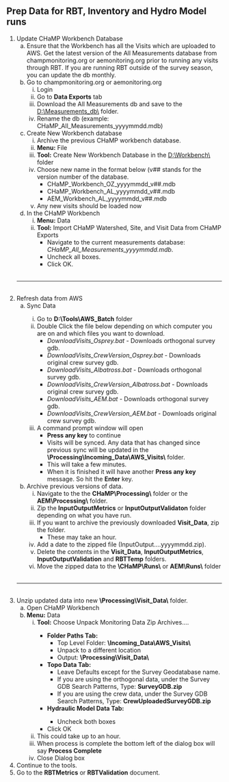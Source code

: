 <h2>Prep Data for RBT, Inventory and Hydro Model runs</h2>
<ol type = "1">
	<li>Update CHaMP Workbench Database
		<ol type = "a">
			<li>Ensure that the Workbench has all the Visits which are uploaded to AWS. Get the latest version of the All Measurements database from champmonitoring.org or aemonitoring.org prior to running any visits through RBT. If you are running RBT outside of the survey season, you can update the db monthly.</li>
			<li>Go to champmonitoring.org or aemonitoring.org
				<ol type = "i">
					<li>Login</li>
					<li>Go to <strong>Data Exports</strong> tab</li>
					<li>Download the All Measurements db and save to the <u>D:\Measurements_db\</u> folder.</li>
					<li>Rename the db (example: CHaMP_All_Measurements_yyyymmdd.mdb)</li>
				</ol>
			<li>Create New Workbench database
				<ol type = "i">
					<li>Archive the previous CHaMP workbench database.</li>
					<li><strong>Menu:</strong> File</li>
					<li><strong>Tool:</strong> Create New Workbench Database in the <u>D:\Workbench\</u> folder </li>
					<li>Choose new name in the format below (v## stands for the version number of the database.
						<ul>
							<li>CHaMP_Workbench_OZ_yyyymmdd_v##.mdb</li>
							<li>CHaMP_Workbench_AL_yyyymmdd_v##.mdb</li>
							<li>AEM_Workbench_AL_yyyymmdd_v##.mdb</li>
						</ul>
					<li>Any new visits should be loaded now</li>
				</ol>
			<li>In the CHaMP Workbench
				<ol type = "i">
					<li><strong>Menu:</strong> Data</li>
					<li><strong>Tool:</strong> Import CHaMP Watershed, Site, and Visit Data from CHaMP Exports
						<ul>
							<li>Navigate to the current measurements database: <i>CHaMP_All_Measurements_yyyymmdd.mdb</i>.</li>
							<li>Uncheck all boxes.</li>
							<li>Click OK.</li>
						</ul>
				</ol>
		</ol>
</br>
<hr>
</br>
	<li>Refresh data from AWS
		<ol type = "a">
			<li>Sync Data</li>
				<ol type = "i">
					<li>Go to <strong>D:\Tools\AWS_Batch</strong> folder</li>
					<li>Double Click the file below depending on which computer you are on and which files you want to download.
						<ul>
							<li><i>DownloadVisits_Osprey.bat</i> - Downloads orthogonal survey gdb.</li>
							<li><i>DownloadVisits_CrewVersion_Osprey.bat</i> - Downloads original crew survey gdb.</li>
							<li><i>DownloadVisits_Albatross.bat</i> - Downloads orthogonal survey gdb.</li>
							<li><i>DownloadVisits_CrewVersion_Albatross.bat</i> - Downloads original crew survey gdb.</li>
							<li><i>DownloadVisits_AEM.bat</i> - Downloads orthogonal survey gdb.</li>
							<li><i>DownloadVisits_CrewVersion_AEM.bat</i> - Downloads original crew survey gdb.</li>
						</ul>
					<li>A command prompt window will open
						<ul>
							<li><strong>Press any key</strong>  to continue</li>
							<li>Visits will be synced.  Any data that has changed since previous sync will be updated in the <strong>\Processing\Incoming_Data\AWS_Visits\</strong> folder.</li>
							<li>This will take a few minutes.</li>
							<li>When it is finished it will have another <strong>Press any key</strong> message. So hit the <strong>Enter</strong> key.</li>
						</ul>
				</ol>
			<li>Archive previous versions of data.
				<ol type = "i">
					<li>Navigate to the the <strong>CHaMP\Processing\</strong> folder or the <strong>AEM\Processing\</strong> folder.</li>
					<li>Zip the <strong>InputOutputMetrics</strong> or <strong>InputOutputValidaton</strong> folder depending on what you have run.</li>
					<li>If you want to archive the previously downloaded <strong>Visit_Data</strong>, zip the folder.
						<ul>
							<li>These may take an hour.</li>
						</ul>
					<li>Add a date to the zipped file (InputOutput....yyyymmdd.zip).</li>
					<li>Delete the contents in the <strong>Visit_Data</strong>, <strong>InputOutputMetrics</strong>, <strong>InputOutputValidation</strong> and <strong>RBTTemp</strong> folders.</li>
					<li>Move the zipped data to the <strong>\CHaMP\Runs\</strong> or <strong>AEM\Runs\</strong> folder</li>
				</ol>
		</ol>
</br>
<hr>
</br>
	<li>Unzip updated data into new <strong>\Processing\Visit_Data\</strong> folder.
		<ol type = "a">
			<li>Open CHaMP Workbench</li>
			<li><strong>Menu:</strong> Data
				<ol type = "i">
					<li><strong>Tool:</strong> Choose Unpack Monitoring Data Zip Archives....</li>
						<ul>
							<li><strong>Folder Paths Tab:</strong>
								<ul>
									<li>Top Level Folder: <strong>\Incoming_Data\AWS_Visits\</strong></li>
									<li>Unpack to a different location</li>
									<li>Output: <strong>\Processing\Visit_Data\</strong></li>
								</ul>
							<li><strong>Topo Data Tab:</strong>
								<ul>
									<li>Leave Defaults except for the Survey Geodatabase name.</li>
									<li>If you are using the orthogonal data, under the Survey GDB Search Patterns, Type: <strong>SurveyGDB.zip</strong></li>
									<li>If you are using the crew data, under the Survey GDB Search Patterns, Type: <strong>CrewUploadedSurveyGDB.zip</strong></li>
								</ul>
							<li><strong>Hydraulic Model Data Tab:</strong></li>
								<ul>
									<li>Uncheck both boxes</li>
								</ul>
							<li>Click OK</li>
						</ul>
					<li>This could take up to an hour.</li>
					<li>When process is complete the bottom left of the dialog box will say <strong>Process Complete</strong></li>
					<li>Close Dialog box</li>
				</ol>
		</ol>
	<li>Continue to the tools.</li>
	<li>Go to the <strong>RBTMetrics</strong> or <strong>RBTValidation</strong> document.</li>
</ol>